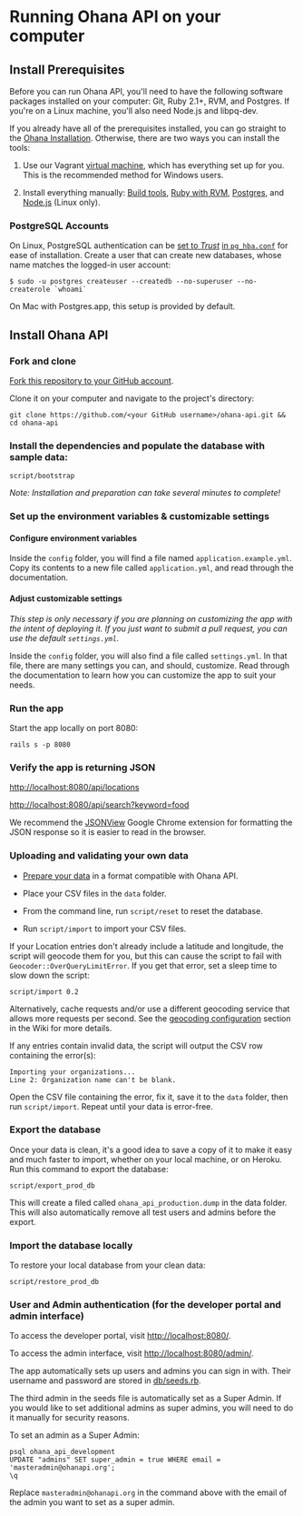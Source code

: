 # Running Ohana API on your computer

## Install Prerequisites

Before you can run Ohana API, you'll need to have the following software
packages installed on your computer: Git, Ruby 2.1+, RVM, and Postgres.
If you're on a Linux machine, you'll also need Node.js and libpq-dev.

If you already have all of the prerequisites installed, you can go straight
to the [Ohana Installation](#install-ohana-api). Otherwise, there are two ways
you can install the tools:

1. Use our Vagrant [virtual machine][dev-box], which has everything set up for
you. This is the recommended method for Windows users.

[dev-box]: https://github.com/codeforamerica/ohana-api-dev-box

2. Install everything manually: [Build tools][build-tools], [Ruby with RVM][ruby],
[Postgres][postgres], and [Node.js][node] (Linux only).

[build-tools]: https://github.com/codeforamerica/howto/blob/master/Build-Tools.md
[ruby]: https://github.com/codeforamerica/howto/blob/master/Ruby.md
[postgres]: https://github.com/codeforamerica/howto/blob/master/PostgreSQL.md
[node]: https://github.com/codeforamerica/howto/blob/master/Node.js.md

### PostgreSQL Accounts

On Linux, PostgreSQL authentication can be [set to _Trust_](http://www.postgresql.org/docs/9.1/static/auth-methods.html#AUTH-TRUST) [in `pg_hba.conf`](https://wiki.postgresql.org/wiki/Client_Authentication) for ease of installation. Create a user that can create new databases, whose name matches the logged-in user account:

    $ sudo -u postgres createuser --createdb --no-superuser --no-createrole `whoami`

On Mac with Postgres.app, this setup is provided by default.

## Install Ohana API

### Fork and clone

[Fork this repository to your GitHub account][fork].

Clone it on your computer and navigate to the project's directory:

    git clone https://github.com/<your GitHub username>/ohana-api.git && cd ohana-api

[fork]: http://help.github.com/fork-a-repo/

### Install the dependencies and populate the database with sample data:

    script/bootstrap

_Note: Installation and preparation can take several minutes to complete!_

### Set up the environment variables & customizable settings

#### Configure environment variables
Inside the `config` folder, you will find a file named `application.example.yml`.
Copy its contents to a new file called `application.yml`, and read through the documentation.

#### Adjust customizable settings
_This step is only necessary if you are planning on customizing the app with_
_the intent of deploying it. If you just want to submit a pull request, you can_
_use the default `settings.yml`._

Inside the `config` folder, you will also find a file called `settings.yml`.
In that file, there are many settings you can, and should, customize.
Read through the documentation to learn how you can customize the app to suit
your needs.

### Run the app

Start the app locally on port 8080:

    rails s -p 8080

### Verify the app is returning JSON

[http://localhost:8080/api/locations](http://localhost:8080/api/locations)

[http://localhost:8080/api/search?keyword=food](http://localhost:8080/api/search?keyword=food)

We recommend the [JSONView][jsonview] Google Chrome extension for formatting
the JSON response so it is easier to read in the browser.

[jsonview]: https://chrome.google.com/webstore/detail/jsonview/chklaanhfefbnpoihckbnefhakgolnmc

### Uploading and validating your own data

- [Prepare your data][prepare] in a format compatible with Ohana API.

- Place your CSV files in the `data` folder.

- From the command line, run `script/reset` to reset the database.

- Run `script/import` to import your CSV files.

If your Location entries don't already include a latitude and longitude, the
script will geocode them for you, but this can cause the script to fail with
`Geocoder::OverQueryLimitError`. If you get that error, set a sleep time to
slow down the script:
```
script/import 0.2
```

Alternatively, cache requests and/or use a different geocoding service that
allows more requests per second. See the [geocoding configuration][geocode]
section in the Wiki for more details.

If any entries contain invalid data, the script will output the CSV row
containing the error(s):
```
Importing your organizations...
Line 2: Organization name can't be blank.
```

Open the CSV file containing the error, fix it, save it to the `data` folder,
then run `script/import`. Repeat until your data is error-free.

[prepare]: https://github.com/codeforamerica/ohana-api/wiki/Populating-the-Postgres-database-from-a-JSON-file
[geocode]: https://github.com/codeforamerica/ohana-api/wiki/Customizing-the-geocoding-configuration

### Export the database

Once your data is clean, it's a good idea to save a copy of it to make it easy
and much faster to import, whether on your local machine, or on Heroku.
Run this command to export the database:

```
script/export_prod_db
```
This will create a filed called `ohana_api_production.dump` in the data folder.
This will also automatically remove all test users and admins before the export.

### Import the database locally

To restore your local database from your clean data:
```
script/restore_prod_db
```

### User and Admin authentication (for the developer portal and admin interface)

To access the developer portal, visit [http://localhost:8080/](http://localhost:8080/).

To access the admin interface, visit [http://localhost:8080/admin/](http://localhost:8080/admin/).

The app automatically sets up users and admins you can sign in with.
Their username and password are stored in [db/seeds.rb][seeds].

[seeds]: https://github.com/codeforamerica/ohana-api/blob/master/db/seeds.rb

The third admin in the seeds file is automatically set as a Super Admin. If you
would like to set additional admins as super admins, you will need to do it
manually for security reasons.

To set an admin as a Super Admin:

    psql ohana_api_development
    UPDATE "admins" SET super_admin = true WHERE email = 'masteradmin@ohanapi.org';
    \q

Replace `masteradmin@ohanapi.org` in the command above with the email of the
admin you want to set as a super admin.
